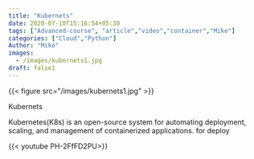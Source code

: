 ```yaml
---
title: "Kubernets"
date: 2020-07-10T15:16:54+05:30
tags: ["Advanced-course", "article","video","container","Mike"]
categories: ["Cloud","Python"]
Author: "Mike"
images:
  - /images/kubernets1.jpg
draft: false1
---
```


{{< figure src="/images/kubernets1.jpg" >}}

Kubernets

Kubernetes(K8s) is an open-source system for automating deployment, scaling, and management of containerized applications.
 for deploy 

{{< youtube  PH-2FfFD2PU>}}

